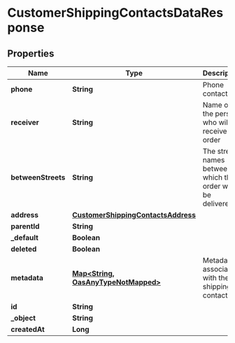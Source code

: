 

# CustomerShippingContactsDataResponse

## Properties

Name | Type | Description | Notes
------------ | ------------- | ------------- | -------------
**phone** | **String** | Phone contact |  [optional]
**receiver** | **String** | Name of the person who will receive the order |  [optional]
**betweenStreets** | **String** | The street names between which the order will be delivered. |  [optional]
**address** | [**CustomerShippingContactsAddress**](CustomerShippingContactsAddress.md) |  | 
**parentId** | **String** |  |  [optional]
**_default** | **Boolean** |  |  [optional]
**deleted** | **Boolean** |  |  [optional]
**metadata** | [**Map&lt;String, OasAnyTypeNotMapped&gt;**](OasAnyTypeNotMapped.md) | Metadata associated with the shipping contact |  [optional]
**id** | **String** |  | 
**_object** | **String** |  | 
**createdAt** | **Long** |  | 




